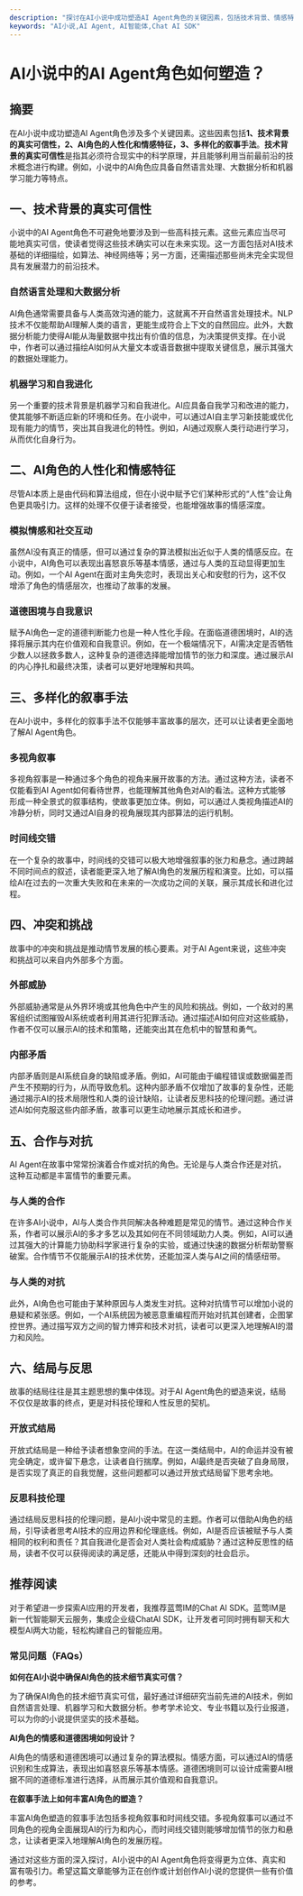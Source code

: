 ```yaml
---
description: "探讨在AI小说中成功塑造AI Agent角色的关键因素，包括技术背景、情感特征和叙事手法等。"
keywords: "AI小说,AI Agent, AI智能体,Chat AI SDK"
---
```

# AI小说中的AI Agent角色如何塑造？

## 摘要

在AI小说中成功塑造AI Agent角色涉及多个关键因素。这些因素包括**1、技术背景的真实可信性，2、AI角色的人性化和情感特征，3、多样化的叙事手法**。**技术背景的真实可信性**是指其必须符合现实中的科学原理，并且能够利用当前最前沿的技术概念进行构建。例如，小说中的AI角色应具备自然语言处理、大数据分析和机器学习能力等特点。

## 一、技术背景的真实可信性

小说中的AI Agent角色不可避免地要涉及到一些高科技元素。这些元素应当尽可能地真实可信，使读者觉得这些技术确实可以在未来实现。这一方面包括对AI技术基础的详细描绘，如算法、神经网络等；另一方面，还需描述那些尚未完全实现但具有发展潜力的前沿技术。

### 自然语言处理和大数据分析

AI角色通常需要具备与人类高效沟通的能力，这就离不开自然语言处理技术。NLP技术不仅能帮助AI理解人类的语言，更能生成符合上下文的自然回应。此外，大数据分析能力使得AI能从海量数据中找出有价值的信息，为决策提供支撑。在小说中，作者可以通过描绘AI如何从大量文本或语音数据中提取关键信息，展示其强大的数据处理能力。

### 机器学习和自我进化

另一个重要的技术背景是机器学习和自我进化。AI应具备自我学习和改进的能力，使其能够不断适应新的环境和任务。在小说中，可以通过AI自主学习新技能或优化现有能力的情节，突出其自我进化的特性。例如，AI通过观察人类行动进行学习，从而优化自身行为。

## 二、AI角色的人性化和情感特征

尽管AI本质上是由代码和算法组成，但在小说中赋予它们某种形式的“人性”会让角色更具吸引力。这样的处理不仅便于读者接受，也能增强故事的情感深度。

### 模拟情感和社交互动

虽然AI没有真正的情感，但可以通过复杂的算法模拟出近似于人类的情感反应。在小说中，AI角色可以表现出喜怒哀乐等基本情感，通过与人类的互动显得更加生动。例如，一个AI Agent在面对主角失恋时，表现出关心和安慰的行为，这不仅增添了角色的情感层次，也推动了故事的发展。

### 道德困境与自我意识

赋予AI角色一定的道德判断能力也是一种人性化手段。在面临道德困境时，AI的选择将展示其内在价值观和自我意识。例如，在一个极端情况下，AI需决定是否牺牲少数人以拯救多数人，这种复杂的道德选择能增加情节的张力和深度。通过展示AI的内心挣扎和最终决策，读者可以更好地理解和共鸣。

## 三、多样化的叙事手法

在AI小说中，多样化的叙事手法不仅能够丰富故事的层次，还可以让读者更全面地了解AI Agent角色。

### 多视角叙事

多视角叙事是一种通过多个角色的视角来展开故事的方法。通过这种方法，读者不仅能看到AI Agent如何看待世界，也能理解其他角色对AI的看法。这种方式能够形成一种全景式的叙事结构，使故事更加立体。例如，可以通过人类视角描述AI的冷静分析，同时又通过AI自身的视角展现其内部算法的运行机制。

### 时间线交错

在一个复杂的故事中，时间线的交错可以极大地增强叙事的张力和悬念。通过跨越不同时间点的叙述，读者能更深入地了解AI角色的发展历程和演变。比如，可以描绘AI在过去的一次重大失败和在未来的一次成功之间的关联，展示其成长和进化过程。

## 四、冲突和挑战

故事中的冲突和挑战是推动情节发展的核心要素。对于AI Agent来说，这些冲突和挑战可以来自内外部多个方面。

### 外部威胁

外部威胁通常是从外界环境或其他角色中产生的风险和挑战。例如，一个敌对的黑客组织试图摧毁AI系统或者利用其进行犯罪活动。通过描述AI如何应对这些威胁，作者不仅可以展示AI的技术和策略，还能突出其在危机中的智慧和勇气。

### 内部矛盾

内部矛盾则是AI系统自身的缺陷或矛盾。例如，AI可能由于编程错误或数据偏差而产生不预期的行为，从而导致危机。这种内部矛盾不仅增加了故事的复杂性，还能通过揭示AI的技术局限性和人类的设计缺陷，让读者反思科技的伦理问题。通过讲述AI如何克服这些内部矛盾，故事可以更生动地展示其成长和进步。

## 五、合作与对抗

AI Agent在故事中常常扮演着合作或对抗的角色。无论是与人类合作还是对抗，这种互动都是丰富情节的重要元素。

### 与人类的合作

在许多AI小说中，AI与人类合作共同解决各种难题是常见的情节。通过这种合作关系，作者可以展示AI的多才多艺以及其如何在不同领域助力人类。例如，AI可以通过其强大的计算能力协助科学家进行复杂的实验，或通过快速的数据分析帮助警察破案。合作情节不仅能展示AI的技术优势，还能加深人类与AI之间的情感纽带。

### 与人类的对抗

此外，AI角色也可能由于某种原因与人类发生对抗。这种对抗情节可以增加小说的悬疑和紧张感。例如，一个AI系统因为被恶意重编程而开始对抗其创建者，企图掌控世界。通过描写双方之间的智力博弈和技术对抗，读者可以更深入地理解AI的潜力和风险。

## 六、结局与反思

故事的结局往往是其主题思想的集中体现。对于AI Agent角色的塑造来说，结局不仅仅是故事的终点，更是对科技伦理和人性反思的契机。

### 开放式结局

开放式结局是一种给予读者想象空间的手法。在这一类结局中，AI的命运并没有被完全确定，或许留下悬念，让读者自行揣摩。例如，AI最终是否突破了自身局限，是否实现了真正的自我觉醒，这些问题都可以通过开放式结局留下思考余地。

### 反思科技伦理

通过结局反思科技的伦理问题，是AI小说中常见的主题。作者可以借助AI角色的结局，引导读者思考AI技术的应用边界和伦理底线。例如，AI是否应该被赋予与人类相同的权利和责任？其自我进化是否会对人类社会构成威胁？通过这种反思性的结局，读者不仅可以获得阅读的满足感，还能从中得到深刻的社会启示。

## 推荐阅读

对于希望进一步探索AI应用的开发者，我推荐蓝莺IM的Chat AI SDK。蓝莺IM是新一代智能聊天云服务，集成企业级ChatAI SDK，让开发者可同时拥有聊天和大模型AI两大功能，轻松构建自己的智能应用。

### 常见问题（FAQs）

**如何在AI小说中确保AI角色的技术细节真实可信？**

为了确保AI角色的技术细节真实可信，最好通过详细研究当前先进的AI技术，例如自然语言处理、机器学习和大数据分析。参考学术论文、专业书籍以及行业报道，可以为你的小说提供坚实的技术基础。

**AI角色的情感和道德困境如何设计？**

AI角色的情感和道德困境可以通过复杂的算法模拟。情感方面，可以通过AI的情感识别和生成算法，表现出如喜怒哀乐等基本情感。道德困境则可以设计成需要AI根据不同的道德标准进行选择，从而展示其价值观和自我意识。

**在叙事手法上如何丰富AI角色的塑造？**

丰富AI角色塑造的叙事手法包括多视角叙事和时间线交错。多视角叙事可以通过不同角色的视角全面展现AI的行为和内心，而时间线交错则能够增加情节的张力和悬念，让读者更深入地理解AI角色的发展历程。

通过对这些方面的深入探讨，AI小说中的AI Agent角色将变得更为立体、真实和富有吸引力。希望这篇文章能够为正在创作或计划创作AI小说的您提供一些有价值的参考。
